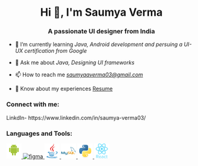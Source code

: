 <h1 align="center">Hi 👋, I'm Saumya Verma</h1>
<h3 align="center">A passionate UI designer from India</h3>

- 🌱 I’m currently learning *Java, Android development and persuing a UI-UX certification from Google*

- 💬 Ask me about *Java, Designing UI frameworks*

- 📫 How to reach me *saumyaaverma03@gmail.com*

- 📄 Know about my experiences [Resume](https://docs.google.com/document/d/1378i0fOm-zPvijtytvljI5zz9rPKAsIe/edit?usp=sharing&ouid=101783481173018675535&rtpof=true&sd=true)

<h3 align="left">Connect with me:</h3> LinkdIn- https://www.linkedin.com/in/saumya-verma03/

<p align="left">
</p>

<h3 align="left">Languages and Tools:</h3>
<p align="left"> <a href="https://developer.android.com" target="_blank" rel="noreferrer"> <img src="https://raw.githubusercontent.com/devicons/devicon/master/icons/android/android-original-wordmark.svg" alt="android" width="40" height="40"/> </a> <a href="https://www.figma.com/" target="_blank" rel="noreferrer"> <img src="https://www.vectorlogo.zone/logos/figma/figma-icon.svg" alt="figma" width="40" height="40"/> </a> <a href="https://www.java.com" target="_blank" rel="noreferrer"> <img src="https://raw.githubusercontent.com/devicons/devicon/master/icons/java/java-original.svg" alt="java" width="40" height="40"/> </a> <a href="https://www.mysql.com/" target="_blank" rel="noreferrer"> <img src="https://raw.githubusercontent.com/devicons/devicon/master/icons/mysql/mysql-original-wordmark.svg" alt="mysql" width="40" height="40"/> </a> <a href="https://www.python.org" target="_blank" rel="noreferrer"> <img src="https://raw.githubusercontent.com/devicons/devicon/master/icons/python/python-original.svg" alt="python" width="40" height="40"/> </a> <a href="https://reactjs.org/" target="_blank" rel="noreferrer"> <img src="https://raw.githubusercontent.com/devicons/devicon/master/icons/react/react-original-wordmark.svg" alt="react" width="40" height="40"/> </a> </p>
